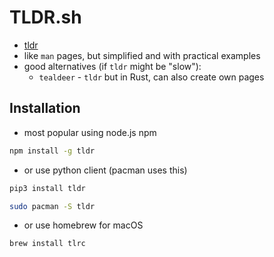 # TLDR.sh
- [tldr](https://tldr.sh/)
- like `man` pages, but simplified and with practical examples
- good alternatives (if `tldr` might be "slow"): 
  - `tealdeer` - `tldr` but in Rust, can also create own pages

## Installation
- most popular using node.js npm
```bash
npm install -g tldr
```
- or use python client (pacman uses this)
```bash
pip3 install tldr

sudo pacman -S tldr
```
- or use homebrew for macOS
```bash
brew install tlrc
```
